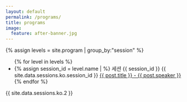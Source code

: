 ```yaml
---
layout: default
permalink: /programs/
title: programs
image:
  feature: after-banner.jpg
---
```


{% assign levels =  site.program | group_by:"session" %}
<ul>
{% for level in levels %}
  <li>
    {% assign session_id = level.name | %}
    세션 {{ session_id }}
    {{ site.data.sessions.ko.session_id }} <a href="{{ post.url }}">{{ post.title }} - {{ post.speaker }} </a>
  </li>
{% endfor %}
</ul>

{{ site.data.sessions.ko.2 }}
